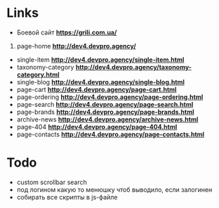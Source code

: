 # Links
- Боевой сайт **https://grili.com.ua/**

1. page-home **http://dev4.devpro.agency/**
- single-item **http://dev4.devpro.agency/single-item.html**
- taxonomy-category **http://dev4.devpro.agency/taxonomy-category.html**
- single-blog **http://dev4.devpro.agency/single-blog.html**
- page-cart **http://dev4.devpro.agency/page-cart.html**
- page-ordering **http://dev4.devpro.agency/page-ordering.html**
- page-search **http://dev4.devpro.agency/page-search.html**
- page-brands **http://dev4.devpro.agency/page-brands.html**
- archive-news **http://dev4.devpro.agency/archive-news.html**
- page-404 **http://dev4.devpro.agency/page-404.html**
- page-contacts **http://dev4.devpro.agency/page-contacts.html**

# Todo
- custom scrollbar search
- под логином какую то менюшку чтоб выводило, если залогинен
- собирать все скрипты в js-файле